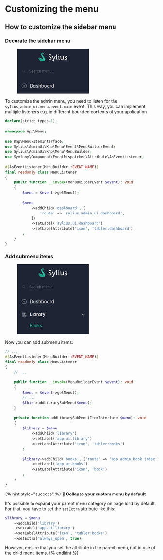 # Customizing the menu

## How to customize the sidebar menu

### Decorate the sidebar menu

<div data-full-width="false">

<figure><img src="../../.gitbook/assets/sidebar_menu.png" alt="Sidebar menu"></figure>

</div>

To customize the admin menu, you need to listen for the `sylius_admin_ui.menu.event.main` event. This way, you can implement
multiple listeners e.g. in different bounded contexts of your application.

```php
declare(strict_types=1);

namespace App\Menu;

use Knp\Menu\ItemInterface;
use Sylius\AdminUi\Knp\Menu\Event\MenuBuilderEvent;
use Sylius\AdminUi\Knp\Menu\MenuBuilder;
use Symfony\Component\EventDispatcher\Attribute\AsEventListener;

#[AsEventListener(MenuBuilder::EVENT_NAME)]
final readonly class MenuListener
{
    public function __invoke(MenuBuilderEvent $event): void
    {
        $menu = $event->getMenu();

        $menu
            ->addChild('dashboard', [
                'route' => 'sylius_admin_ui_dashboard',
            ])
            ->setLabel('sylius.ui.dashboard')
            ->setLabelAttribute('icon', 'tabler:dashboard')
        ;
    }
}
```

### Add submenu items

<div data-full-width="false">

<figure><img src="../../.gitbook/assets/submenu_items.png" alt="Submenu items"></figure>

</div>

Now you can add submenu items:

```php
// ...
#[AsEventListener(MenuBuilder::EVENT_NAME)]
final readonly class MenuListener
{
    // ...
    
    public function __invoke(MenuBuilderEvent $event): void
    {
        $menu = $event->getMenu();
        // ...
        $this->addLibrarySubMenu($menu);
    }
    
    private function addLibrarySubMenu(ItemInterface $menu): void
    {
        $library = $menu
            ->addChild('library')
            ->setLabel('app.ui.library')
            ->setLabelAttribute('icon', 'tabler:books')
        ;

        $library->addChild('books', ['route' => 'app_admin_book_index'])
            ->setLabel('app.ui.books')
            ->setLabelAttribute('icon', 'book')
        ;
    }
}
```

{% hint style="success" %}
**🧠 Collapse your custom menu by default**

It's possible to expand your parent menu category on page load by default. For that, you have to set the `setExtra` attribute like this:

```php
$library = $menu
    ->addChild('library')
    ->setLabel('app.ui.library')
    ->setLabelAttribute('icon', 'tabler:books')
    ->setExtra('always_open', true);
```

However, ensure that you set the attribute in the parent menu, not in one of the child menu items.
{% endhint %}
